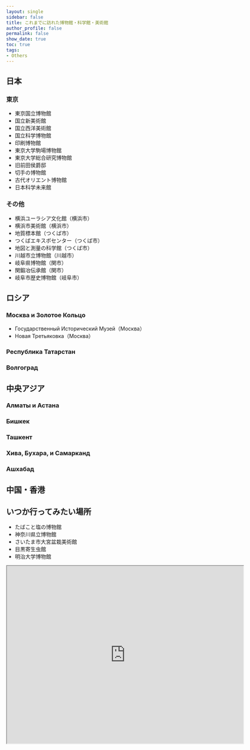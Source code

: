 ```yaml
---
layout: single
sidebar: false
title: これまでに訪れた博物館・科学館・美術館
author_profile: false
permalink: false
show_date: true
toc: true
tags:
- Others
---
```


## 日本
### 東京
<ul>
<li> 東京国立博物館 </li>  
<li> 国立新美術館 </li> 
<li> 国立西洋美術館 </li> 
<li> 国立科学博物館 </li> 
<li> 印刷博物館 </li> 
<li> 東京大学駒場博物館 </li> 
<li> 東京大学総合研究博物館 </li> 
<li> 旧前田侯爵邸 </li> 
<li> 切手の博物館 </li> 
<li> 古代オリエント博物館 </li> 
<li> 日本科学未来館</li> 
</ul>


### その他
<ul>
<li> 横浜ユーラシア文化館（横浜市）</li>
<li> 横浜市美術館（横浜市）</li>
<li> 地質標本館（つくば市）</li>
<li> つくばエキスポセンター（つくば市）</li>
<li> 地図と測量の科学館（つくば市）</li>
<li> 川越市立博物館（川越市）</li>
<li> 岐阜県博物館（関市）</li>
<li> 関鍛冶伝承館（関市）</li>
<li> 岐阜市歴史博物館（岐阜市）</li>
</ul>

## ロシア
### Москва и Золотое Кольцо
<ul>
<li> Государственный Исторический Музей（Москва）</li>
<li> Новая Третьяковка（Москва）</li>
</ul>

### Республика Татарстан

### Волгоград


## 中央アジア
### Алматы и Астана

### Бишкек

### Ташкент

### Хива, Бухара, и Самарканд

### Ашхабад

## 中国・香港

## いつか行ってみたい場所
<ul>
<li> たばこと塩の博物館 </li>  
<li> 神奈川県立博物館 </li>
<li> さいたま市大宮盆栽美術館 </li>
<li> 目黒寄生虫館 </li>
<li> 明治大学博物館 </li>
</ul>


<iframe src="https://www.google.com/maps/d/embed?mid=1W-FID6KQq2mQz_kWfvDRdjmLRz1DrzPk" width="640" height="480"></iframe>
